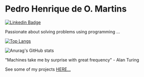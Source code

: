 # Pedro Henrique de O. Martins

[![Linkedin Badge](https://img.shields.io/badge/-Pedro%20Henrique-6633cc?style=flat-square&logo=Linkedin&logoColor=white&link=https://www.linkedin.com/in/pedrohenriqueoliveiramartins/)](https://www.linkedin.com/in/pedrohenriqueoliveiramartins/) 

Passionate about solving problems using programming ...

[![Top Langs](https://github-readme-stats.vercel.app/api/top-langs/?username=pedromartinsdev&layout=compact&show_icons=false)](https://github.com/pedromartinsdev)

![Anurag's GitHub stats](https://github-readme-stats.vercel.app/api?username=pedromartinsdev&show_icons=false)



"Machines take me by surprise with great frequency" - Alan Turing

See some of my projects [HERE...](https://pedromartinscap.github.io/portfolio/)
